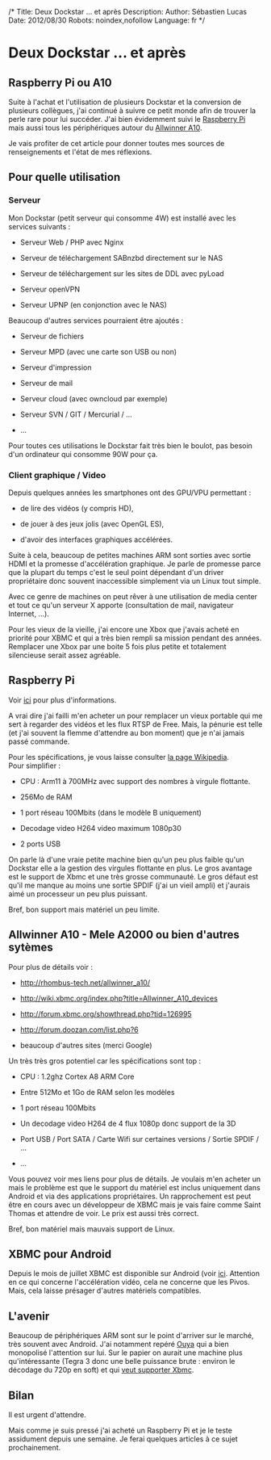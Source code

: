 /*
Title: Deux Dockstar ... et après
Description: 
Author: Sébastien Lucas
Date: 2012/08/30
Robots: noindex,nofollow
Language: fr
*/
# Deux Dockstar ... et après

## Raspberry Pi ou A10
Suite à l'achat et l'utilisation de plusieurs Dockstar et la conversion de plusieurs collègues, j'ai continué à suivre ce petit monde afin de trouver la perle rare pour lui succéder. J'ai bien évidemment suivi le [Raspberry Pi](http://www.raspberrypi.org/) mais aussi tous les périphériques autour du [Allwinner A10](http://rhombus-tech.net/allwinner_a10/).

Je vais profiter de cet article pour donner toutes mes sources de renseignements et l'état de mes réflexions.

## Pour quelle utilisation

###  Serveur 
Mon Dockstar (petit serveur qui consomme 4W) est installé avec les services suivants : 

*	Serveur Web / PHP avec Nginx 

*	Serveur de téléchargement SABnzbd directement sur le NAS

*	Serveur de téléchargement sur les sites de DDL avec pyLoad

*	Serveur openVPN

*	Serveur UPNP (en conjonction avec le NAS)

Beaucoup d'autres services pourraient être ajoutés : 

*	Serveur de fichiers

*	Serveur MPD (avec une carte son USB ou non)

*	Serveur d'impression

*	Serveur de mail

*	Serveur cloud (avec owncloud par exemple)

*	Serveur SVN / GIT / Mercurial / ...

*	...
  
Pour toutes ces utilisations le Dockstar fait très bien le boulot, pas besoin d'un ordinateur qui consomme 90W pour ça.
### Client graphique / Video

Depuis quelques années les smartphones ont des GPU/VPU permettant :

*	de lire des vidéos (y compris HD),

*	de jouer à des jeux jolis (avec OpenGL ES),

*	d'avoir des interfaces graphiques accélérées. 

Suite à cela, beaucoup de petites machines ARM sont sorties avec sortie HDMI et la promesse d'accélération graphique. Je parle de promesse parce que la plupart du temps c'est le seul point dépendant d'un driver propriétaire donc souvent inaccessible simplement via un Linux tout simple.

Avec ce genre de machines on peut rêver à une utilisation de media center et tout ce qu'un serveur X apporte (consultation de mail, navigateur Internet, ...).

Pour les vieux de la vieille, j'ai encore une Xbox que j'avais acheté en priorité pour XBMC et qui a très bien rempli sa mission pendant des années. Remplacer une Xbox par une boite 5 fois plus petite et totalement silencieuse serait assez agréable.
## Raspberry Pi

Voir [ici](http://www.raspberrypi.org/) pour plus d'informations.

A vrai dire j'ai failli m'en acheter un pour remplacer un vieux portable qui me sert à regarder des vidéos et les flux RTSP de Free. Mais, la pénurie est telle (et j'ai souvent la flemme d'attendre au bon moment) que je n'ai jamais passé commande.

Pour les spécifications, je vous laisse consulter [la page Wikipedia](http://fr.wikipedia.org/wiki/Raspberry_Pi).  
Pour simplifier :

*	CPU : Arm11 à 700MHz avec support des nombres à virgule flottante.

*	256Mo de RAM

*	1 port réseau 100Mbits (dans le modèle B uniquement)

*	Decodage video H264 video maximum 1080p30

*	2 ports USB
  
On parle là d'une vraie petite machine bien qu'un peu plus faible qu'un Dockstar elle a la gestion des virgules flottante en plus. Le gros avantage est le support de Xbmc et une très grosse communauté. Le gros défaut est qu'il me manque au moins une sortie SPDIF (j'ai un vieil ampli) et j'aurais aimé un processeur un peu plus puissant.

Bref, bon support mais matériel un peu limite.
## Allwinner A10 - Mele A2000 ou bien d'autres sytèmes

Pour plus de détails voir :

*	http://rhombus-tech.net/allwinner_a10/

*	http://wiki.xbmc.org/index.php?title=Allwinner_A10_devices

*	http://forum.xbmc.org/showthread.php?tid=126995

*	http://forum.doozan.com/list.php?6

*	beaucoup d'autres sites (merci Google)
  
Un très très gros potentiel car les spécifications sont top :

*	CPU : 1.2ghz Cortex A8 ARM Core

*	Entre 512Mo et 1Go de RAM selon les modèles

*	1 port réseau 100Mbits

*	Un decodage video H264 de 4 flux 1080p donc support de la 3D

*	Port USB / Port SATA / Carte Wifi sur certaines versions / Sortie SPDIF / ...

*	...
  
Vous pouvez voir mes liens pour plus de détails. Je voulais m'en acheter un mais le problème est que le support du matériel est inclus uniquement dans Android et via des applications propriétaires. Un rapprochement est peut être en cours avec un développeur de XBMC mais je vais faire comme Saint Thomas et attendre de voir. Le prix est aussi très correct.

Bref, bon matériel mais mauvais support de Linux.
## XBMC pour Android

Depuis le mois de juillet XBMC est disponible sur Android (voir [ici](http://xbmc.org/theuni/2012/07/13/xbmc-for-android/). Attention en ce qui concerne l'accélération vidéo, cela ne concerne que les Pivos. Mais, cela laisse présager d'autres matériels compatibles.
## L'avenir

Beaucoup de périphériques ARM sont sur le point d'arriver sur le marché, très souvent avec Android. J'ai notamment repéré [Ouya](http://www.kickstarter.com/projects/ouya/ouya-a-new-kind-of-video-game-console) qui a bien monopolisé l'attention sur lui. Sur le papier on aurait une machine plus qu'intéressante (Tegra 3 donc une belle puissance brute : environ le décodage du 720p en soft) et qui [veut supporter Xbmc](http://xbmc.org/natethomas/2012/08/07/xbmc-and-ouya-oh-yeah/).
## Bilan

Il est urgent d'attendre.



Mais comme je suis pressé j'ai acheté un Raspberry Pi et je le teste assidument depuis une semaine. Je ferai quelques articles à ce sujet prochainement.
